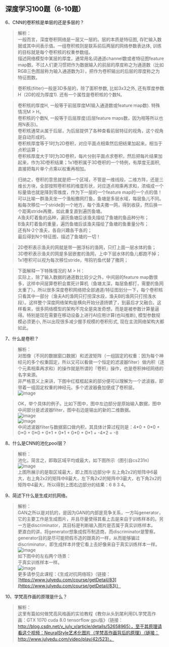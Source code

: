 ## 深度学习100题（6-10题）6、CNN的卷积核是单层的还是多层的？</br>> 解析：</br>一般而言，深度卷积网络是一层又一层的。层的本质是特征图, 存贮输入数据或其中间表示值。一组卷积核则是联系前后两层的网络参数表达体, 训练的目标就是每个卷积核的权重参数组。</br>描述网络模型中某层的厚度，通常用名词通道channel数或者特征图feature map数。不过人们更习惯把作为数据输入的前层的厚度称之为通道数（比如RGB三色图层称为输入通道数为3），把作为卷积输出的后层的厚度称之为特征图数。</br>> 卷积核(filter)一般是3D多层的，除了面积参数, 比如3x3之外, 还有厚度参数H（2D的视为厚度1). 还有一个属性是卷积核的个数N。</br>>卷积核的厚度H, 一般等于前层厚度M(输入通道数或feature map数). 特殊情况M > H。</br>卷积核的个数N, 一般等于后层厚度(后层feature maps数，因为相等所以也用N表示)。</br>卷积核通常从属于后层，为后层提供了各种查看前层特征的视角，这个视角是自动形成的。</br>卷积核厚度等于1时为2D卷积，对应平面点相乘然后把结果加起来，相当于点积运算；</br>卷积核厚度大于1时为3D卷积，每片分别平面点求卷积，然后把每片结果加起来，作为3D卷积结果；1x1卷积属于3D卷积的一个特例，有厚度无面积, 直接把每片单个点乘以权重再相加。> 归纳之，卷积的意思就是把一个区域，不管是一维线段，二维方阵，还是三维长方块，全部按照卷积核的维度形状，对应逐点相乘再求和，浓缩成一个标量值也就是降到零维度，作为下一层的一个feature map的一个点的值！</br>可以比喻一群渔夫坐一个渔船撒网打鱼，鱼塘是多层水域，每层鱼儿不同。</br>船每次移位一个stride到一个地方，每个渔夫撒一网，得到收获，然后换一个距离stride再撒，如此重复直到遍历鱼塘。</br>A渔夫盯着鱼的品种，遍历鱼塘后该渔夫描绘了鱼塘的鱼品种分布；</br>B渔夫盯着鱼的重量，遍历鱼塘后该渔夫描绘了鱼塘的鱼重量分布；</br>还有N-2个渔夫，各自兴趣各干各的；</br>最后得到N个特征图，描述了鱼塘的一切！</br>> 2D卷积表示渔夫的网就是带一圈浮标的渔网，只打上面一层水体的鱼；</br>3D卷积表示渔夫的网是多层嵌套的渔网，上中下层水体的鱼儿都跑不掉；</br>1x1卷积可以视为每次移位stride，甩钩钓鱼代替了撒网；> 下面解释一下特殊情况的 M > H：</br>实际上，除了输入数据的通道数比较少之外，中间层的feature map数很多，这样中间层算卷积会累死计算机（鱼塘太深，每层鱼都打，需要的鱼网太重了）。所以很多深度卷积网络把全部通道/特征图划分一下，每个卷积核只看其中一部分（渔夫A的渔网只打捞深水段，渔夫B的渔网只打捞浅水段）。这样整个深度网络架构是横向开始分道扬镳了，到最后才又融合。这样看来，很多网络模型的架构不完全是突发奇想，而是是被参数计算量逼得。特别是现在需要在移动设备上进行AI应用计算(也叫推断), 模型参数规模必须更小, 所以出现很多减少握手规模的卷积形式, 现在主流网络架构大都如此。7、什么是卷积？</br>> 解析：</br>对图像（不同的数据窗口数据）和滤波矩阵（一组固定的权重：因为每个神经元的多个权重固定，所以又可以看做一个恒定的滤波器filter）做内积（逐个元素相乘再求和）的操作就是所谓的『卷积』操作，也是卷积神经网络的名字来源。</br>非严格意义上来讲，下图中红框框起来的部分便可以理解为一个滤波器，即带着一组固定权重的神经元。多个滤波器叠加便成了卷积层。</br>![image](https://github.com/Zdafeng/-100-/blob/master/image/7.1.jpg)</br>> OK，举个具体的例子。比如下图中，图中左边部分是原始输入数据，图中中间部分是滤波器filter，图中右边是输出的新的二维数据。</br>![image](https://github.com/Zdafeng/-100-/blob/master/image/7.2.jpg)</br>![image](https://github.com/Zdafeng/-100-/blob/master/image/7.3.jpg)</br>中间滤波器filter与数据窗口做内积，其具体计算过程则是：4\*0 + 0\*0 + 0\*0 + 0\*0 + 0\*1 + 0\*1 + 0\*0 + 0\*1 + -4\*2 = -88、什么是CNN的池化pool层？</br>>解析：</br>池化，简言之，即取区域平均或最大，如下图所示（图引自cs231n）</br>![image](https://github.com/Zdafeng/-100-/blob/master/image/8.1.jpg)</br>上图所展示的是取区域最大，即上图左边部分中 左上角2x2的矩阵中6最大，右上角2x2的矩阵中8最大，左下角2x2的矩阵中3最大，右下角2x2的矩阵中4最大，所以得到上图右边部分的结果：6 8 3 4。9、简述下什么是生成对抗网络。</br>>解析：</br>GAN之所以是对抗的，是因为GAN的内部是竞争关系，一方叫generator，它的主要工作是生成图片，并且尽量使得其看上去是来自于训练样本的。另一方是discriminator，其目标是判断输入图片是否属于真实训练样本。</br>更直白的讲，将generator想象成假币制造商，而discriminator是警察。generator目的是尽可能把假币造的跟真的一样，从而能够骗过discriminator，即生成样本并使它看上去好像来自于真实训练样本一样。</br>![image](https://github.com/Zdafeng/-100-/blob/master/image/9.1.jpg)</br>如下图中的左右两个场景：</br>于真实训练样本一样。</br>![image](https://github.com/Zdafeng/-100-/blob/master/image/9.2.jpg)</br>更多请参见此课程：《生成对抗网络班》（链接：[https://www.julyedu.com/course/getDetail/83](https://www.julyedu.com/course/getDetail/83)）</br>10、学梵高作画的原理是什么？</br>> 解析：</br>这里有篇如何做梵高风格画的实验教程《教你从头到尾利用DL学梵高作画：GTX 1070 cuda 8.0 tensorflow gpu版》（链接：http://blog.csdn.net/v_july_v/article/details/52658965），至于其原理请看这个视频：NeuralStyle艺术化图片（学梵高作画背后的原理）（链接：http://www.julyedu.com/video/play/42/523）。